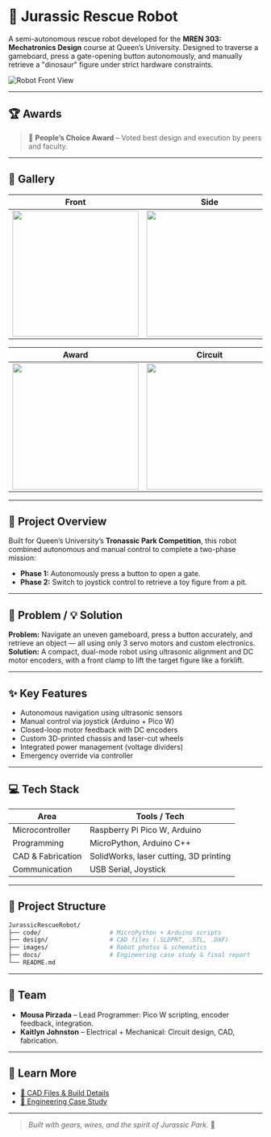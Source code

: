 # 🦖 Jurassic Rescue Robot

A semi-autonomous rescue robot developed for the **MREN 303: Mechatronics Design** course at Queen’s University. Designed to traverse a gameboard, press a gate-opening button autonomously, and manually retrieve a "dinosaur" figure under strict hardware constraints.

![Robot Front View](assets/images/jurassic-rescue/robot_front.jpg)

---

## 🏆 Awards

> 🥇 **People’s Choice Award** – Voted best design and execution by peers and faculty.

---

## 📸 Gallery

| Front | Side | Back |
|-------|------|------|
| <img src="/assets/images/jurassic-rescue/robot_front.jpg" width="250"/> | <img src="/assets/images/jurassic-rescue/robot_side.jpg" width="250"/> | <img src="/assets/images/jurassic-rescue/robot_back.jpg" width="250"/> |

| Award | Circuit | Gameboard |
|-------|---------|-----------|
| <img src="/assets/images/jurassic-rescue/award_robot.jpg" width="250"/> | <img src="/assets/images/jurassic-rescue/electrical_schematic.png" width="250"/> | <img src="/assets/images/jurassic-rescue/gameboard_middle.webp" width="250"/> |

---

## 🚀 Project Overview

Built for Queen’s University’s **Tronassic Park Competition**, this robot combined autonomous and manual control to complete a two-phase mission:
- **Phase 1:** Autonomously press a button to open a gate.
- **Phase 2:** Switch to joystick control to retrieve a toy figure from a pit.

---

## 🧩 Problem / 💡 Solution

**Problem:** Navigate an uneven gameboard, press a button accurately, and retrieve an object — all using only 3 servo motors and custom electronics.  
**Solution:** A compact, dual-mode robot using ultrasonic alignment and DC motor encoders, with a front clamp to lift the target figure like a forklift.

---

## ✨ Key Features

- Autonomous navigation using ultrasonic sensors
- Manual control via joystick (Arduino + Pico W)
- Closed-loop motor feedback with DC encoders
- Custom 3D-printed chassis and laser-cut wheels
- Integrated power management (voltage dividers)
- Emergency override via controller

---

## 💻 Tech Stack

| Area              | Tools / Tech                      |
|-------------------|-----------------------------------|
| Microcontroller   | Raspberry Pi Pico W, Arduino      |
| Programming       | MicroPython, Arduino C++          |
| CAD & Fabrication | SolidWorks, laser cutting, 3D printing |
| Communication     | USB Serial, Joystick              |

---

## 📁 Project Structure

```bash
JurassicRescueRobot/
├── code/                   # MicroPython + Arduino scripts
├── design/                 # CAD files (.SLDPRT, .STL, .DXF)
├── images/                 # Robot photos & schematics
├── docs/                   # Engineering case study & final report
└── README.md
```

---

## 👥 Team

- **Mousa Pirzada** – Lead Programmer: Pico W scripting, encoder feedback, integration.
- **Kaitlyn Johnston** – Electrical + Mechanical: Circuit design, CAD, fabrication.

---

## 📖 Learn More

- [📂 CAD Files & Build Details](https://github.com/20mup/JurassicRescueRobot/tree/main/design)
- [📄 Engineering Case Study](docs/jurassic-rescue-case-study.md)

---

> _Built with gears, wires, and the spirit of Jurassic Park._ 🦕
